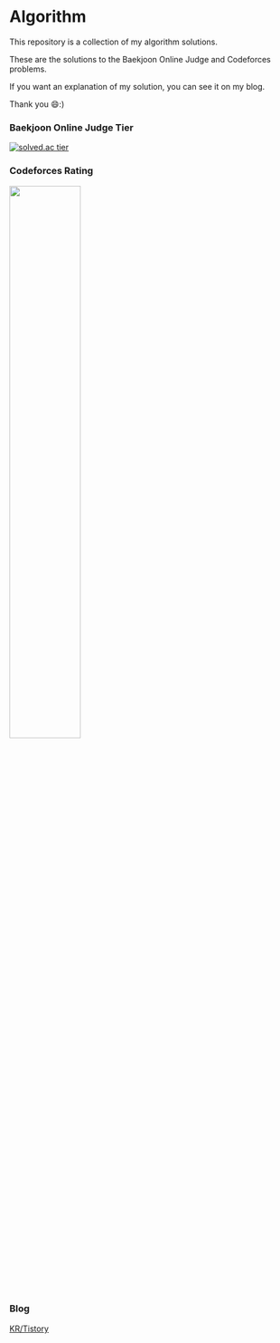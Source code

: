 # Algorithm

This repository is a collection of my algorithm solutions.

These are the solutions to the Baekjoon Online Judge and Codeforces problems.

If you want an explanation of my solution, you can see it on my blog.

Thank you 😄:)

### Baekjoon Online Judge Tier

[![solved.ac tier](http://mazassumnida.wtf/api/generate_badge?boj=kkccmm1202)](https://solved.ac/kkccmm1202)

### Codeforces Rating

<img width='50%' src='https://pruvi007-apis.herokuapp.com/CF/jatoehallaeng' />

### Blog

[KR/Tistory](https://kwoncorin.tistory.com/)

